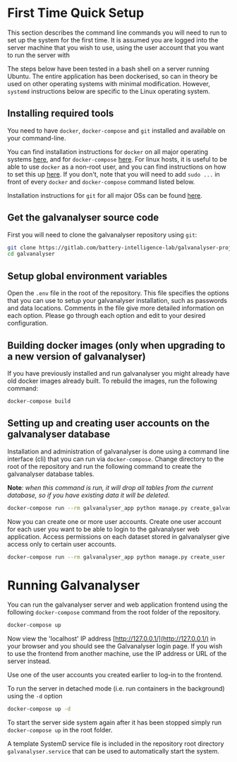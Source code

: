 # First Time Quick Setup

This section describes the command line commands you will need to run to set up the 
system for the first time. It is assumed you are logged into the server machine that you 
wish to use, using the user account that you want to run the server with 

The steps below have been tested in a bash shell on a server running Ubuntu. The entire 
application has been dockerised, so can in theory be used on other operating systems 
with minimal modification. However, `systemd` instructions below are specific to the 
Linux operating system.


## Installing required tools

You need to have `docker`, `docker-compose` and `git` installed and available on your 
command-line. 

You can find installation instructions for `docker` on all major operating systems 
[here](https://docs.docker.com/engine/install/), and for `docker-compose` 
[here](https://docs.docker.com/compose/install/). For linux hosts, it is useful to be 
able to use `docker` as a non-root user, and you can find instructions on how to set 
this up [here](https://docs.docker.com/engine/install/linux-postinstall/). If you don't, 
note that you will need to add `sudo ...` in front of every `docker` and 
`docker-compose` command listed below.

Installation instructions for `git` for all major OSs can be found 
[here](https://git-scm.com/book/en/v2/Getting-Started-Installing-Git).

## Get the galvanalyser source code

First you will need to clone the galvanalyser repository using `git`:

```bash
git clone https://gitlab.com/battery-intelligence-lab/galvanalyser-project/galvanalyser.git
cd galvanalyser
```

## Setup global environment variables

Open the `.env` file in the root of the repository. This file specifies the options that 
you can use to setup your galvanalyser installation, such as passwords and data 
locations. Comments in the file give more detailed information on each option. Please go 
through each option and edit to your desired configuration.

## Building docker images (only when upgrading to a new version of galvanalyser)

If you have previously installed and run galvanalyser you might already have old docker 
images already built. To rebuild the images, run the following command:

```bash
docker-compose build
```

## Setting up and creating user accounts on the galvanalyser database

Installation and administration of galvanalyser is done using a command line interface 
(cli) that you can run via `docker-compose`. Change directory to the root of the repository 
and run the following command to create the galvanalyser database tables. 

**Note**: *when this command is run, it will drop all tables from the current database, 
so if you have existing data it will be deleted.*

```bash
docker-compose run --rm galvanalyser_app python manage.py create_galvanalyser_db
```

Now you can create one or more user accounts. Create one user account for each user you 
want to be able to login to the galvanalyser web application. Access permissions on each 
dataset stored in galvanalyser give access only to certain user accounts.

```bash
docker-compose run --rm galvanalyser_app python manage.py create_user
```

# Running Galvanalyser

You can run the galvanalyser server and web application frontend using the following 
`docker-compose` command from the root folder of the repository.

```bash
docker-compose up
```

Now view the 'localhost' IP address [http://127.0.0.1/](http://127.0.0.1/) in your 
browser and you should see the Galvanalyser login page. If you wish to use the frontend 
from another machine, use the IP address or URL of the server instead. 

Use one of the user accounts you created earlier to log-in to the frontend.

To run the server in detached mode (i.e. run containers in the background) using the 
`-d` option

```bash
docker-compose up -d
```

To start the server side system again after it has been stopped simply run 
`docker-compose up` in the root folder.

A template SystemD service file is included in the repository root directory 
`galvanalyser.service` that can be used to automatically start the system.
